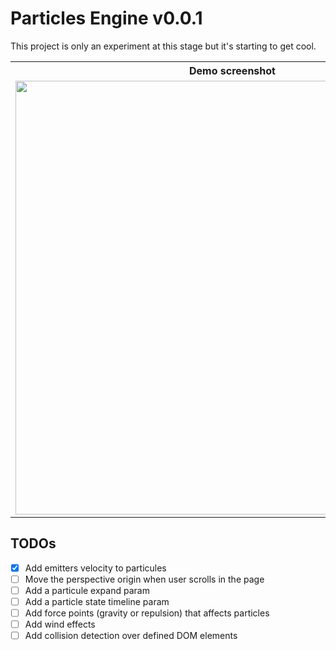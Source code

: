 Particles Engine v0.0.1
=================

This project is only an experiment at this stage but it's starting to get cool.

<table>
  <tr>
    <th>Demo screenshot</th>
  </tr>
  <tr>
    <td>
      <img style="width:694px;" src="https://raw.github.com/wmcmurray/particles-engine/master/demo/screenshot.jpg" alt="">
    </td>
  </tr>
</table>


TODOs
-------------------------
- [x] Add emitters velocity to particules
- [ ] Move the perspective origin when user scrolls in the page
- [ ] Add a particule expand param
- [ ] Add a particle state timeline param
- [ ] Add force points (gravity or repulsion) that affects particles
- [ ] Add wind effects
- [ ] Add collision detection over defined DOM elements

